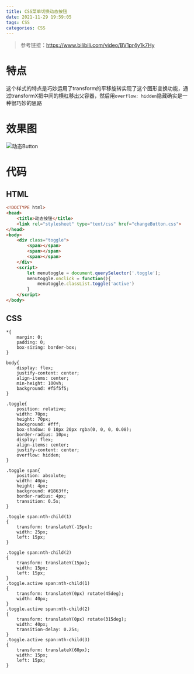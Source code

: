 ```yaml
---
title: CSS菜单切换动态按钮
date: 2021-11-29 19:59:05
tags: CSS
categories: CSS
---
```


> 参考链接：https://www.bilibili.com/video/BV1pr4y1k7Hy

# 特点

这个样式的特点是巧妙运用了transform的平移旋转实现了这个图形变换功能，通过transformX把中间的横杠移出父容器，然后用`overflow: hidden`隐藏确实是一种很巧妙的思路

# 效果图

![动态Button](https://cdn.jsdelivr.net/gh/SC-WSKun/HexoStaticFile/img/动态Button.gif)

# 代码

## HTML

```html
<!DOCTYPE html>
<head>
    <title>动态按钮</title>
    <link rel="stylesheet" type="text/css" href="changeButton.css">
</head>
<body>
    <div class="toggle">
        <span></span>
        <span></span>
        <span></span>
    </div>
    <script>
        let menutoggle = document.querySelector('.toggle');
        menutoggle.onclick = function(){
            menutoggle.classList.toggle('active')
        }
    </script>
</body>

```

## CSS

```
*{
    margin: 0;
    padding: 0;
    box-sizing: border-box;
}

body{
    display: flex;
    justify-content: center;
    align-items: center;
    min-height: 100vh;
    background: #f5f5f5;
}

.toggle{
    position: relative;
    width: 70px;
    height: 70px;
    background: #fff;
    box-shadow: 0 10px 20px rgba(0, 0, 0, 0.08);
    border-radius: 10px;
    display: flex;
    align-items: center;
    justify-content: center;
    overflow: hidden;
}

.toggle span{
    position: absolute;
    width: 40px;
    height: 4px;
    background: #1863ff;
    border-radius: 4px;
    transition: 0.5s;
}

.toggle span:nth-child(1)
{
    transform: translateY(-15px);
    width: 25px;
    left: 15px;
}

.toggle span:nth-child(2)
{
    transform: translateY(15px);
    width: 15px;
    left: 15px;
}
.toggle.active span:nth-child(1)
{
    transform: translateY(0px) rotate(45deg);
    width: 40px;
}
.toggle.active span:nth-child(2)
{
    transform: translateY(0px) rotate(315deg);
    width: 40px;
    transition-delay: 0.25s;
}
.toggle.active span:nth-child(3)
{
    transform: translateX(60px);
    width: 15px;
    left: 15px;
}
```

